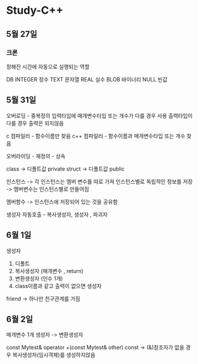 # Study-C++


## 5월 27일

### 크론
정해진 시간에 자동으로 실행되는 역할

DB
INTEGER 정수
TEXT 문자열
REAL 실수
BLOB 바이너리
NULL 빈값

## 5월 31일

오버로딩 - 중복정의
입력타입에 매개변수타입 또는 개수가 다를 경우 사용
출력타입이 다를 경우 출력은 되지않음

c 컴파일러 - 함수이름만 찾음
c++ 컴파일러 - 함수이름과 매개변수타입 또는 개수 찾음

오버라이딩 - 재정의 - 상속

class -> 디폴트값 private
struct -> 디폴트값 public

인스턴스
-> 각 인스턴스는 멤버 변수를 따로 가져 인스턴스별로 독립적인 정보를 저장
-> 멤버변수는 인스턴스별로 만들어짐

멤버함수
-> 인스턴스에 저장되어 있는 것을 공유함

생성자 자동호출  - 복사생성자, 생성자 , 파괴자

## 6월 1일

생성자
1. 디폴트
2. 복사생성자 (매개변수 , return)
3. 변환생성자 (인수 1개)
4. class이름과 같고  출력이 없으면 생성자

friend -> 하나만 친구관계를 가짐

## 6월 2일

매개변수 1개 생성자
-> 변환생성자

const Mytest& operator +(const Mytest& other) const
-> (&)참조자가 없을 경우 복사생성자(임시객체)를 생성하지않음


